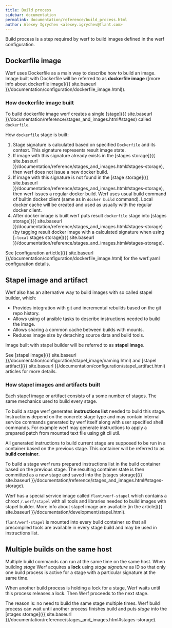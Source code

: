 ```yaml
---
title: Build process
sidebar: documentation
permalink: documentation/reference/build_process.html
author: Alexey Igrychev <alexey.igrychev@flant.com>
---
```


Build process is a step required by werf to build images defined in the werf configuration.

## Dockerfile image

Werf uses Dockerfile as a main way to describe how to build an image. Image built with Dockerfile will be referred to as **dockerfile image** ([more info about dockerfile image]({{ site.baseurl }}/documentation/configuration/dockerfile_image.html)).

### How dockerfile image built

To build dockerfile image werf creates a single [stage]({{ site.baseurl }}/documentation/reference/stages_and_images.html#stages) called `dockerfile`.

How `dockerfile` stage is built:

 1. Stage signature is calculated based on specified `Dockerfile` and its context. This signature represents result image state.
 2. If image with this signature already exists in the [stages storage]({{ site.baseurl }}/documentation/reference/stages_and_images.html#stages-storage), then werf does not issue a new docker build.
 3. If image with this signature is not found in the [stage storage]({{ site.baseurl }}/documentation/reference/stages_and_images.html#stages-storage), then werf issues a regular docker build. Werf uses usual build command of builtin docker client (same as in `docker build` command). Local docker cache will be created and used as usually with the regular docker client.
 4. After docker image is built werf puts result `dockerfile` stage into [stages storage]({{ site.baseurl }}/documentation/reference/stages_and_images.html#stages-storage) (by tagging result docker image with a calculated signature when using [`:local` stages storage]({{ site.baseurl }}/documentation/reference/stages_and_images.html#stages-storage).

See [configuration artictle]({{ site.baseurl }}/documentation/configuration/dockerfile_image.html) for the werf.yaml configuration details.

## Stapel image and artifact

Werf also has an alternative way to build images with so called stapel builder, which:

 * Provides integration with git and incremental rebuilds based on the git repo history.
 * Allows using of ansible tasks to describe instructions needed to build the image.
 * Allows sharing a common cache between builds with mounts.
 * Reduces image size by detaching source data and build tools.

Image built with stapel builder will be referred to as **stapel image**.

See [stapel image]({{ site.baseurl }}/documentation/configuration/stapel_image/naming.html) and [stapel artifact]({{ site.baseurl }}/documentation/configuration/stapel_artifact.html) articles for more details.

### How stapel images and artifacts built

Each stapel image or artifact consists of a some number of stages. The same mechanics used to build every stage.

To build a stage werf generates **instructions list** needed to build this stage. Instructions depend on the concrete stage type and may contain internal service commands generated by werf itself along with user specified shell commands. For example werf may generate instructions to apply a prepared patch from mounted text file using git cli util.

All generated instructions to build current stage are supposed to be run in a container based on the previous stage. This container will be referred to as **build container**.

To build a stage werf runs prepared instructions list in the build container based on the previous stage. The resulting container state is then committed as a new stage and saved into the [stages storage]({{ site.baseurl }}/documentation/reference/stages_and_images.html#stages-storage).

Werf has a special service image called `flant/werf-stapel` which contains a chroot `/.werf/stapel` with all tools and libraries needed to build images with stapel builder. More info about stapel image are available [in the article]({{ site.baseurl }}/documentation/development/stapel.html).

`flant/werf-stapel` is mounted into every build container so that all precompiled tools are available in every stage build and may be used in instructions list.

## Multiple builds on the same host

Multiple build commands can run at the same time on the same host. When building _stage_ Werf acquires a **lock** using _stage signature_ as ID so that only one build process is active for a stage with a particular signature at the same time.

When another build process is holding a lock for a stage, Werf waits until this process releases a lock. Then Werf proceeds to the next stage.

The reason is: no need to build the same stage multiple times. Werf build process can wait until another process finishes build and puts _stage_ into the [stages storage]({{ site.baseurl }}/documentation/reference/stages_and_images.html#stages-storage).
